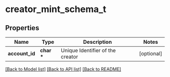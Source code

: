 # creator_mint_schema_t

## Properties
Name | Type | Description | Notes
------------ | ------------- | ------------- | -------------
**account_id** | **char \*** | Unique Identifier of the creator | [optional] 

[[Back to Model list]](../README.md#documentation-for-models) [[Back to API list]](../README.md#documentation-for-api-endpoints) [[Back to README]](../README.md)


